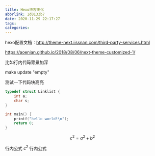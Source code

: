 ```yaml
---
title: Hexo博客美化
abbrlink: 1d0133b7
date: 2020-11-29 22:17:27
tags:
categories:
---
```



hexo配置文档：http://theme-next.iissnan.com/third-party-services.html

https://aoenian.github.io/2018/08/06/next-theme-customized-1/

比如行内代码背景加深

make update "empty"

测试一下代码块高亮

```c
typedef struct Linklist {
    int a;
    char s;
}

int main() {
    printf("hello world!\n");
    return 0;
}

```

$$
c^2 = a^2 + b^2
$$

行内公式 $c^2$ 行内公式
